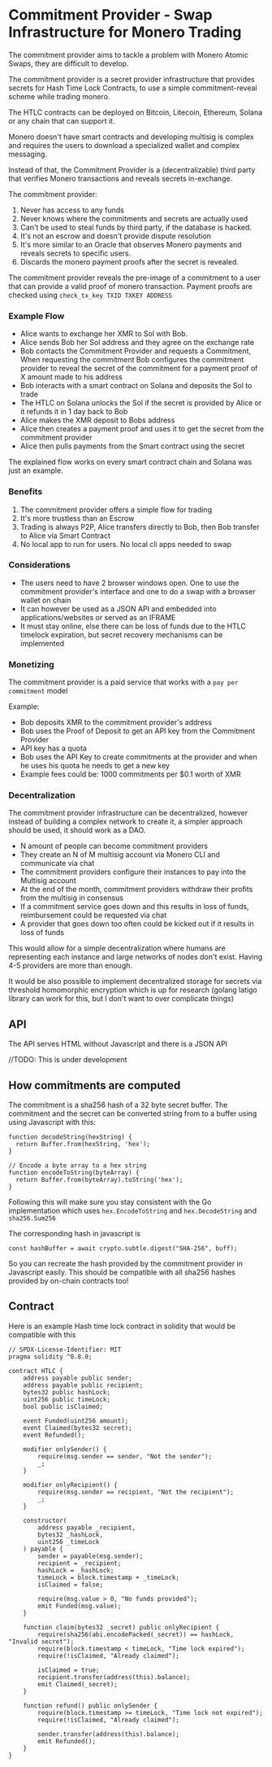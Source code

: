 # Commitment Provider - Swap Infrastructure for Monero Trading

The commitment provider aims to tackle a problem with Monero Atomic Swaps, they are difficult to develop.

The commitment provider is a secret provider infrastructure that provides secrets for Hash Time Lock Contracts, to use a simple commitment-reveal scheme while trading monero.

The HTLC contracts can be deployed on Bitcoin, Litecoin, Ethereum, Solana or any chain that can support it.

Monero doesn't have smart contracts and developing multisig is complex and requires the users to download a specialized wallet and complex messaging.

Instead of that, the Commitment Provider is a (decentralizable) third party that verifies Monero transactions and reveals secrets in-exchange.

The commitment provider:

1. Never has access to any funds
2. Never knows where the commitments and secrets are actually used
3. Can't be used to steal funds by third party, if the database is hacked.
4. It's not an escrow and doesn't provide dispute resolution
5. It's more similar to an Oracle that observes Monero payments and reveals secrets to specific users.
6. Discards the monero payment proofs after the secret is revealed.

The commitment provider reveals the pre-image of a commitment to a user that can provide a valid proof of monero transaction. Payment proofs are checked using `check_tx_key TXID TXKEY ADDRESS`

### Example Flow

* Alice wants to exchange her XMR to Sol with Bob.
* Alice sends Bob her Sol address and they agree on the exchange rate
* Bob contacts the Commitment Provider and requests a Commitment, When requesting the commitment Bob configures the commitment provider to reveal the secret of the commitment for a payment proof of X amount made to his address
* Bob interacts with a smart contract on Solana and deposits the Sol to trade
* The HTLC on Solana unlocks the Sol if the secret is provided by Alice or it refunds it in 1 day back to Bob
* Alice makes the XMR deposit to Bobs address
* Alice then creates a payment proof and uses it to get the secret from the commitment provider 
* Alice then pulls payments from the Smart contract using the secret

The explained flow works on every smart contract chain and Solana was just an example.

### Benefits
1. The commitment provider offers a simple flow for trading
2. It's more trustless than an Escrow
3. Trading is always P2P, Alice transfers directly to Bob, then Bob transfer to Alice via Smart Contract
4. No local app to run for users. No local cli apps needed to swap


### Considerations
* The users need to have 2 browser windows open. One to use the commitment provider's interface and one to do a swap with a browser wallet on chain
* It can however be used as a JSON API and embedded into applications/websites or served as an IFRAME
* It must stay online, else there can be loss of funds due to the HTLC timelock expiration, but secret recovery mechanisms can be implemented

### Monetizing
The commitment provider is a paid service that works with a `pay per commitment` model

Example: 
* Bob deposits XMR to the commitment provider's address
* Bob uses the Proof of Deposit to get an API key from the Commitment Provider
* API key has a quota
* Bob uses the API Key to create commitments at the provider and when he uses his quota he needs to get a new key
* Example fees could be: 1000 commitments per $0.1 worth of XMR 


### Decentralization
The commitment provider infrastructure can be decentralized, however instead of building a complex network to create it, a simpler approach should be used, it should work as a DAO.

* N amount of people can become commitment providers
* They create an N of M multisig account via Monero CLI and communicate via chat
* The commitment providers configure their instances to pay into the Multisig account
* At the end of the month, commitment providers withdraw their profits from the multisig in consensus
* If a commitment service goes down and this results in loss of funds, reimbursement could be requested via chat
* A provider that goes down too often could be kicked out if it results in loss of funds

This would allow for a simple decentralization where humans are representing each instance and large networks of nodes don't exist. Having 4-5 providers are more than enough.

It would be also possible to implement decentralized storage for secrets via threshold homomorphic encryption which is up for research (golang latigo library can work for this, but I don't want to over complicate things)

## API

The API serves HTML without Javascript and there is a JSON API

//TODO: This is under development


## How commitments are computed

The commitment is a sha256 hash of a 32 byte secret buffer.
The commitment and the secret can be converted string from to a buffer using using Javascript with this:

```
function decodeString(hexString) {
  return Buffer.from(hexString, 'hex');
}

// Encode a byte array to a hex string
function encodeToString(byteArray) {
  return Buffer.from(byteArray).toString('hex');
}

```

Following this will make sure you stay consistent with the Go implementation which uses `hex.EncodeToString` and `hex.DecodeString` and `sha256.Sum256`

The corresponding hash in javascript is

`const hashBuffer = await crypto.subtle.digest("SHA-256", buff);`

So you can recreate the hash provided by the commitment provider in Javascript easily. This should be compatible with all sha256 hashes provided by on-chain contracts too!


## Contract
Here is an example Hash time lock contract in solidity that would be compatible with this

```
// SPDX-License-Identifier: MIT
pragma solidity ^0.8.0;

contract HTLC {
    address payable public sender;
    address payable public recipient;
    bytes32 public hashLock;
    uint256 public timeLock;
    bool public isClaimed;

    event Funded(uint256 amount);
    event Claimed(bytes32 secret);
    event Refunded();

    modifier onlySender() {
        require(msg.sender == sender, "Not the sender");
        _;
    }

    modifier onlyRecipient() {
        require(msg.sender == recipient, "Not the recipient");
        _;
    }

    constructor(
        address payable _recipient,
        bytes32 _hashLock,
        uint256 _timeLock
    ) payable {
        sender = payable(msg.sender);
        recipient = _recipient;
        hashLock = _hashLock;
        timeLock = block.timestamp + _timeLock;
        isClaimed = false;

        require(msg.value > 0, "No funds provided");
        emit Funded(msg.value);
    }

    function claim(bytes32 _secret) public onlyRecipient {
        require(sha256(abi.encodePacked(_secret)) == hashLock, "Invalid secret");
        require(block.timestamp < timeLock, "Time lock expired");
        require(!isClaimed, "Already claimed");

        isClaimed = true;
        recipient.transfer(address(this).balance);
        emit Claimed(_secret);
    }

    function refund() public onlySender {
        require(block.timestamp >= timeLock, "Time lock not expired");
        require(!isClaimed, "Already claimed");

        sender.transfer(address(this).balance);
        emit Refunded();
    }
}

```